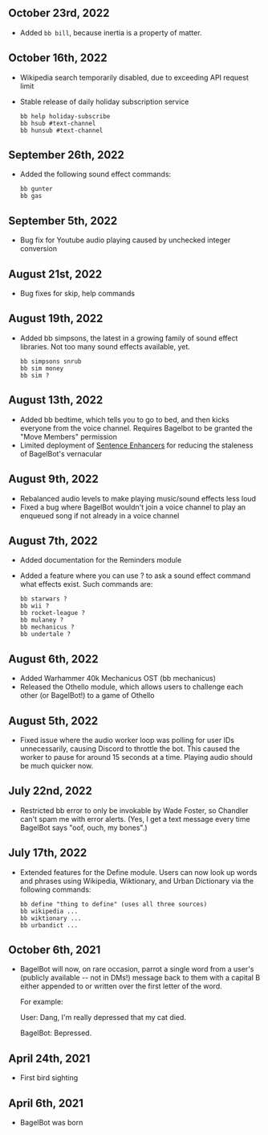 ## October 23rd, 2022

- Added `bb bill`, because inertia is a property of matter.

## October 16th, 2022

- Wikipedia search temporarily disabled, due to exceeding API request limit
- Stable release of daily holiday subscription service

  ```
  bb help holiday-subscribe
  bb hsub #text-channel
  bb hunsub #text-channel
  ```

## September 26th, 2022

- Added the following sound effect commands:

  ```
  bb gunter
  bb gas
  ``` 

## September 5th, 2022

- Bug fix for Youtube audio playing caused by unchecked integer conversion

## August 21st, 2022

- Bug fixes for skip, help commands

## August 19th, 2022

- Added bb simpsons, the latest in a growing family of sound effect
  libraries. Not too many sound effects available, yet.

  ```
  bb simpsons snrub
  bb sim money
  bb sim ?
  ```

## August 13th, 2022

- Added bb bedtime, which tells you to go to bed, and then kicks everyone
  from the voice channel. Requires Bagelbot to be granted the
  "Move Members" permission
- Limited deployment of [Sentence Enhancers](https://www.youtube.com/watch?v=-tyk3CiBL2g)
  for reducing the staleness of BagelBot's vernacular

## August 9th, 2022

- Rebalanced audio levels to make playing music/sound effects less loud
- Fixed a bug where BagelBot wouldn't join a voice channel to play an
  enqueued song if not already in a voice channel

## August 7th, 2022

- Added documentation for the Reminders module
- Added a feature where you can use ? to ask a sound effect command
  what effects exist. Such commands are:

  ```
  bb starwars ?
  bb wii ?
  bb rocket-league ?
  bb mulaney ?
  bb mechanicus ?
  bb undertale ?
  ```

## August 6th, 2022

- Added Warhammer 40k Mechanicus OST (bb mechanicus)
- Released the Othello module, which allows users to challenge each other
  (or BagelBot!) to a game of Othello

## August 5th, 2022

- Fixed issue where the audio worker loop was polling for user IDs
  unnecessarily, causing Discord to throttle the bot. This caused
  the worker to pause for around 15 seconds at a time. Playing audio
  should be much quicker now.

## July 22nd, 2022

- Restricted bb error to only be invokable by Wade Foster, so Chandler
  can't spam me with error alerts. (Yes, I get a text message every time
  BagelBot says "oof, ouch, my bones".)

## July 17th, 2022

- Extended features for the Define module. Users can now look up words
  and phrases using Wikipedia, Wiktionary, and Urban Dictionary via
  the following commands:

  ```
  bb define "thing to define" (uses all three sources)
  bb wikipedia ...
  bb wiktionary ...
  bb urbandict ...
  ```

## October 6th, 2021

- BagelBot will now, on rare occasion, parrot a single word from a user's
  (publicly available -- not in DMs!) message back to them with a capital B
  either appended to or written over the first letter of the word.

  For example:

  User: Dang, I'm really depressed that my cat died.

  BagelBot: Bepressed.

## April 24th, 2021

- First bird sighting

## April 6th, 2021

- BagelBot was born
